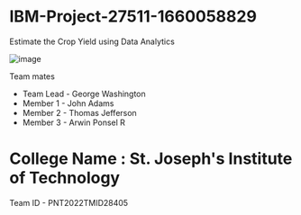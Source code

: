 # IBM-Project-27511-1660058829
Estimate the Crop Yield using Data Analytics

![image](https://user-images.githubusercontent.com/83635844/195673906-97fe042a-94fa-43b7-84ff-7122a9b975bd.png)


Team mates

- Team Lead - George Washington
- Member 1 - John Adams
- Member 2 - Thomas Jefferson
- Member 3 - Arwin Ponsel R

# College Name : St. Joseph's Institute of Technology

Team ID - PNT2022TMID28405
